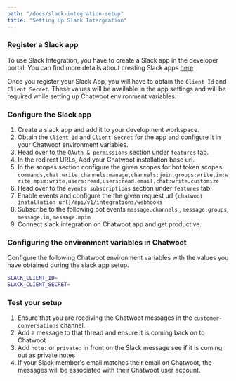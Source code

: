 ```yaml
---
path: "/docs/slack-integration-setup"
title: "Setting Up Slack Intergration"
---
```


### Register a Slack app

To use Slack Integration, you have to create a Slack app in the developer portal. You can find more details about creating Slack apps [here](https://api.slack.com/)

Once you register your Slack App, you will have to obtain the `Client Id` and `Client Secret`. These values will be available in the app settings and will be required while setting up Chatwoot environment variables.

### Configure the Slack app

1) Create a slack app and add it to your development workspace.
2) Obtain the `Client Id` and `Client Secret` for the app and configure it in your Chatwoot environment variables.
3) Head over to the `OAuth & permissions` section under `features` tab.
4) In the redirect URLs, Add your Chatwoot installation base url.
5) In the scopes section configure the given scopes for bot token scopes.
 `commands,chat:write,channels:manage,channels:join,groups:write,im:write,mpim:write,users:read,users:read.email,chat:write.customize`
6) Head over to the `events subscriptions` section under `features` tab.
7) Enable events and configure the the given request url `{chatwoot installation url}/api/v1/integrations/webhooks`
8) Subscribe to the following bot events `message.channels` , `message.groups`, `message.im`, `message.mpim`
9) Connect slack integration on Chatwoot app and get productive.

### Configuring the environment variables in Chatwoot

Configure the following Chatwoot environment variables with the values you have obtained during the slack app setup.

```bash
SLACK_CLIENT_ID=
SLACK_CLIENT_SECRET=
```

### Test your setup

1. Ensure that you are receiving the Chatwoot messages in the `customer-conversations` channel.
2. Add a message to that thread and ensure it is coming back on to Chatwoot
3. Add `note:` or `private:` in front on the Slack message see if it is coming out as private notes
4. If your Slack member's email matches their email on Chatwoot, the messages will be associated with their Chatwoot user account.
